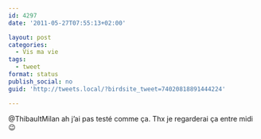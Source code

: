 ```yaml
---
id: 4297
date: '2011-05-27T07:55:13+02:00'

layout: post
categories:
  - Vis ma vie
tags:
  - tweet
format: status
publish_social: no
guid: 'http://tweets.local/?birdsite_tweet=74020818891444224'

---
```


@ThibaultMilan ah j’ai pas testé comme ça. Thx je regarderai ça entre midi 😉